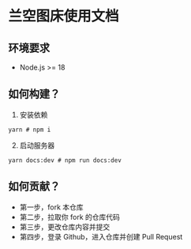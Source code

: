 # 兰空图床使用文档

## 环境要求
- Node.js >= 18

## 如何构建？
1. 安装依赖
```shell
yarn # npm i
```
2. 启动服务器
```shell
yarn docs:dev # npm run docs:dev
```

## 如何贡献？
- 第一步，fork 本仓库
- 第二步，拉取你 fork 的仓库代码
- 第三步，更改仓库内容并提交
- 第四步，登录 Github，进入仓库并创建 Pull Request
